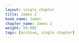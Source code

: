 ```yaml
---
layout: single_chapter
title: James 2
book_name: James
chapter_name: James 2
weight: 59.002
tags: [archive, single chapter]
---
```

